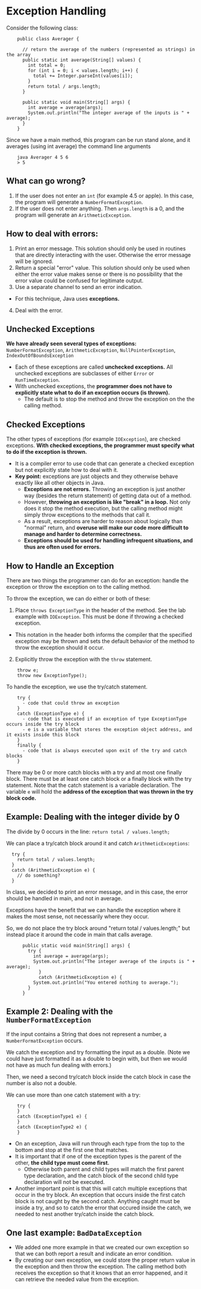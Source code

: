 # Exception Handling

Consider the following class:
```
	public class Averager {

	  // return the average of the numbers (represented as strings) in the array
	  public static int average(String[] values) {
	    int total = 0;
	    for (int i = 0; i < values.length; i++) {
	      total += Integer.parseInt(values[i]);
	    }
	    return total / args.length;
	  }

	  public static void main(String[] args) {
	    int average = average(args);
	    System.out.println("The integer average of the inputs is " + average);
	  }
	}
```
Since we have a main method, this program can be run stand alone, and it averages (using int average) the command line arguments
```
	java Averager 4 5 6
	> 5
```
## What can go wrong?
1.  If the user does not enter an `int` (for example 4.5 or apple).  In this case, the program will generate a `NumberFormatException`.
2.  If the user does not enter anything.  Then `args.length` is a 0, and the program will generate an `ArithmeticException`.

## How to deal with errors:
1. Print an error message.  This solution should only be used in routines that are directly interacting with the user.  Otherwise the error message will be ignored.
2. Return a special "error" value.  This solution should only be used when either the error value makes sense or there is no possibility that the error value could be confused for legitimate output.
3. Use a separate channel to send an error indication.
  * For this technique, Java uses __exceptions.__
4. Deal with the error.

## Unchecked Exceptions
__We have already seen several types of exceptions:__
`NumberFormatException`, `ArithmeticException`, `NullPointerException`, `IndexOutOfBoundsException`
* Each of these exceptions are called __unchecked exceptions.__  All unchecked exceptions are subclasses of either `Error` or `RunTimeException`.
* With unchecked exceptions, the __programmer does not have to explicitly state what to do if an exception occurs (is thrown).__
  * The default is to stop the method and throw the exception on the the calling method.

## Checked Exceptions
The other types of exceptions (for example `IOException`), are checked exceptions.  __With checked exceptions, the programmer must specify what to do if the exception is thrown.__
  * It is a compiler error to use code that can generate a checked exception but not explicitly state how to deal with it.
* __Key point:__  exceptions are just objects and they otherwise behave exactly like all other objects in Java.
  * __Exceptions are not errors.__  Throwing an exception is just another way (besides the return statement) of getting data out of a method.
  * However, __throwing an exception is like "break" in a loop.__  Not only does it stop the method execution, but the calling method might simply throw exceptions to the methods that call it.
  * As a result, exceptions are harder to reason about logically than "normal" return, and __overuse will make our code more difficult to manage and harder to determine correctness.__
  * __Exceptions should be used for handling infrequent situations, and thus are often used for errors.__

## How to Handle an Exception
There are two things the programmer can do for an exception: handle the exception or throw the exception on to the calling method.

To throw the exception, we can do either or both of these:
1. Place `throws ExceptionType` in the header of the method.  See the lab example with `IOException`.  This must be done if throwing a checked exception.
  * This notation in the header both informs the compiler that the specified exception may be thrown and sets the default behavior of the method to throw the exception should it occur.
2. Explicitly throw the exception with the `throw` statement.
```
	throw e;
	throw new ExceptionType();
```
To handle the exception, we use the try/catch statement.
```
	try {
	  - code that could throw an exception
	}
	catch (ExceptionType e) {
	  - code that is executed if an exception of type ExceptionType occurs inside the try block
	  - e is a variable that stores the exception object address, and it exists inside this block
	}
	finally {
	  - code that is always executed upon exit of the try and catch blocks
	}
```
There may be 0 or more catch blocks with a try and at most one finally block.  There must be at least one catch block or a finally block with the try statement. Note that the catch statement is a variable declaration. The variable `e` will hold the __address of the exception that was thrown in the try block code.__

## Example:  Dealing with the integer divide by 0

The divide by 0 occurs in the line: `return total / values.length;`

We can place a try/catch block around it and catch `ArithmeticExceptions`:
```
  try {
    return total / values.length;
  }
  catch (ArithmeticException e) {
    // do something?
  }
```

In class, we decided to print an error message, and in this case, the error should be handled in main, and not in average.

Exceptions have the benefit that we can handle the exception where it makes the most sense, not necessarily where they occur.

So, we do not place the try block around "return total / values.length;" but instead place it around the code in main that calls average.
```
	  public static void main(String[] args) {
	    try {
	      int average = average(args);
	      System.out.println("The integer average of the inputs is " + average);
            }
            catch (ArithmeticException e) {
	      System.out.println("You entered nothing to average.");
	    }
	  }
```

## Example 2: Dealing with the `NumberFormatException`

If the input contains a String that does not represent a number, a `NumberFormatException` occurs.

We catch the exception and try formatting the input as a double.  (Note we could have just formatted it as a double to begin with, but then we would not have as much fun dealing with errors.)

Then, we need a second try/catch block inside the catch block in case the number is also not a double.

We can use more than one catch statement with a try:
```
	try {
	}
	catch (ExceptionType1 e) {
	}
	catch (ExceptionType2 e) {
	}
```
* On an exception, Java will run through each type from the top to the bottom and stop at the first one that matches.  
* It is important that if one of the exception types is the parent of the other, __the child type must come first.__
  * Otherwise both parent and child types will match the first parent type declaration, and the catch block of the second child type declaration will not be executed.
* Another important point is that this will catch multiple exceptions that occur in the try block. An exception that occurs inside the first catch block is not caught by the second catch. Anything caught must be inside a try, and so to catch the error that occured inside the catch, we needed to nest another try/catch inside the catch block.

## One last example: `BadDataException`
* We added one more example in that we created our own exception so that we can both report a result and indicate an error condition.
* By creating our own exception, we could store the proper return value in the exception and then throw the exception.
The calling method both receives the exception so that it knows that an error happened, and it can retrieve the needed value from the exception.
